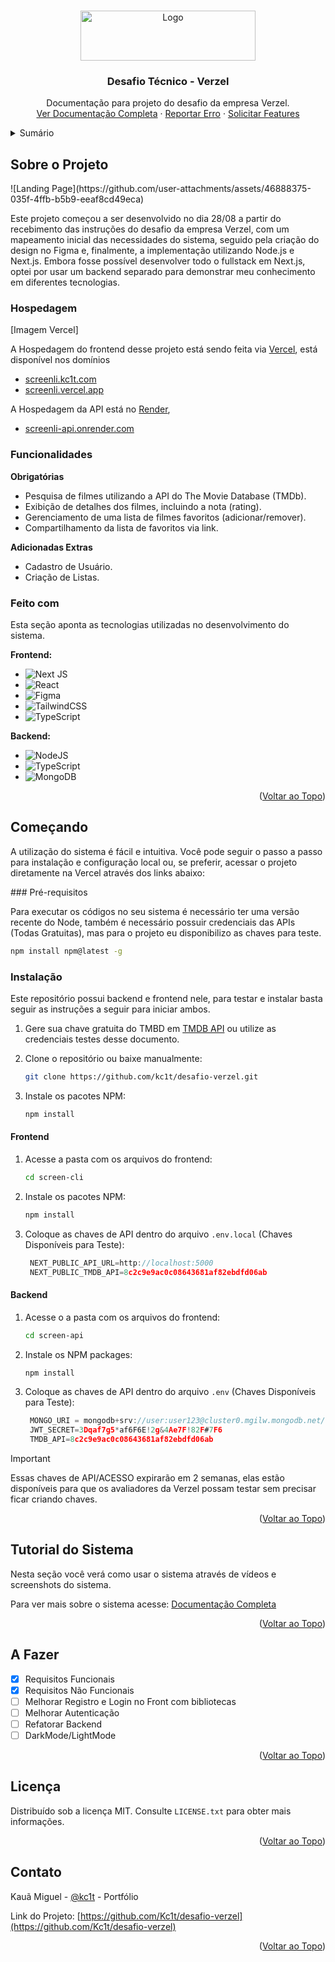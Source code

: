 <a id="readme-top"></a>

<!-- PROJECT LOGO -->
<br />
<div align="center">
  <a href="https://github.com/kc1t/desafio-verzel">
    <img src="https://ik.imagekit.io/z3fr9lhps/Screenli/Logo.png?updatedAt=1725388235318" alt="Logo" width="280" height="80">
  </a>

  <h3 align="center">Desafio Técnico - Verzel</h3>

  <p align="center">
    Documentação para projeto do desafio da empresa Verzel.
    <br />
    <a href="#sobre-o-projeto">Ver Documentação Completa</a>
    ·
    <a href="https://github.com/kc1t/desafio-verzel/issues/new?labels=bug&template=bug-report---.md">Reportar Erro</a>
    ·
    <a href="https://github.com/kc1t/desafio-verzel/issues/new?labels=enhancement&template=feature-request---.md">Solicitar Features</a>
  </p>
</div>

<!-- TABLE OF CONTENTS -->
<details>
  <summary>Sumário</summary>
  <ol>
    <li>
      <a href="#sobre-o-projeto">Sobre o Projeto</a>
      <ul>
        <li><a href="#funcionalidades">Funcionalidades</a></li>
        <li><a href="#feito-com">Tecnologias Utilizadas</a></li>
      </ul>
    </li>
    <li>
      <a href="#começando">Começando</a>
      <ul>
        <li><a href="#pré-requisitos">Pré-requisitos</a></li>
        <li><a href="#instalação">Instalação</a></li>
      </ul>
    </li>
    <li><a href="#tutorial-do-sistema">Tutorial do Sistema</a></li>
    <li><a href="#a-fazer">A Fazer</a></li>
    <li><a href="#licença">Licença</a></li>
    <li><a href="#contato">Contato</a></li>
  </ol>
</details>

<!-- ABOUT THE PROJECT -->

## Sobre o Projeto

<div id="sobre-o-projeto"></div>
![Landing Page](https://github.com/user-attachments/assets/46888375-035f-4ffb-b5b9-eeaf8cd49eca)

Este projeto começou a ser desenvolvido no dia 28/08 a partir do recebimento das instruções do desafio da empresa Verzel, com um mapeamento inicial das necessidades do sistema, seguido pela criação do design no Figma e, finalmente, a implementação utilizando Node.js e Next.js. Embora fosse possível desenvolver todo o fullstack em Next.js, optei por usar um backend separado para demonstrar meu conhecimento em diferentes tecnologias.

### Hospedagem

[Imagem Vercel]

A Hospedagem do frontend desse projeto está sendo feita via [Vercel](https://vercel.com), está disponível nos domínios

- [screenli.kc1t.com](https://screenli.kc1t.com)
- [screenli.vercel.app](https://screenli.vercel.app)

A Hospedagem da API está no [Render](https://render.com),

- [screenli-api.onrender.com](https://screenli-api.onrender.com)

<div id="funcionalidades"></div>

### Funcionalidades

**Obrigatórias**

- Pesquisa de filmes utilizando a API do The Movie Database (TMDb).
- Exibição de detalhes dos filmes, incluindo a nota (rating).
- Gerenciamento de uma lista de filmes favoritos (adicionar/remover).
- Compartilhamento da lista de favoritos via link.

**Adicionadas Extras**

- Cadastro de Usuário.
- Criação de Listas.

<div id="feito-com"></div>

### Feito com

Esta seção aponta as tecnologias utilizadas no desenvolvimento do sistema.

**Frontend:**

- ![Next JS](https://img.shields.io/badge/Next-black?style=for-the-badge&logo=next.js&logoColor=white)
- ![React](https://img.shields.io/badge/react-%2320232a.svg?style=for-the-badge&logo=react&logoColor=%2361DAFB)
- ![Figma](https://img.shields.io/badge/figma-%23F24E1E.svg?style=for-the-badge&logo=figma&logoColor=white)
- ![TailwindCSS](https://img.shields.io/badge/tailwindcss-%2338B2AC.svg?style=for-the-badge&logo=tailwind-css&logoColor=white)
- ![TypeScript](https://img.shields.io/badge/typescript-%23007ACC.svg?style=for-the-badge&logo=typescript&logoColor=white)

**Backend:**

- ![NodeJS](https://img.shields.io/badge/node.js-6DA55F?style=for-the-badge&logo=node.js&logoColor=white)
- ![TypeScript](https://img.shields.io/badge/typescript-%23007ACC.svg?style=for-the-badge&logo=typescript&logoColor=white)
- ![MongoDB](https://img.shields.io/badge/MongoDB-%234ea94b.svg?style=for-the-badge&logo=mongodb&logoColor=white)

<p align="right">(<a href="#readme-top">Voltar ao Topo</a>)</p>

<!-- GETTING STARTED -->

<div id="començando"></div>

## Começando

A utilização do sistema é fácil e intuitiva. Você pode seguir o passo a passo para instalação e configuração local ou, se preferir, acessar o projeto diretamente na Vercel através dos links abaixo:

<div id="pré-requisitos"></div>
### Pré-requisitos

Para executar os códigos no seu sistema é necessário ter uma versão recente do Node, também é necessário possuir credenciais das APIs (Todas Gratuitas), mas para o projeto eu disponibilizo as chaves para teste.

```sh
npm install npm@latest -g
```

<div id="instalação"></div>

### Instalação

Este repositório possui backend e frontend nele, para testar e instalar basta seguir as instruções a seguir para iniciar ambos.

1. Gere sua chave gratuita do TMBD em [TMDB API](https://developer.themoviedb.org/reference/intro/getting-started) ou utilize as credenciais testes desse documento.

2. Clone o repositório ou baixe manualmente:
   ```sh
   git clone https://github.com/kc1t/desafio-verzel.git
   ```
3. Instale os pacotes NPM:
   ```sh
   npm install
   ```

#### Frontend

1. Acesse a pasta com os arquivos do frontend:

   ```sh
   cd screen-cli
   ```

2. Instale os pacotes NPM:

   ```sh
   npm install
   ```

3. Coloque as chaves de API dentro do arquivo `.env.local`
   (Chaves Disponíveis para Teste):

   ```js
    NEXT_PUBLIC_API_URL=http://localhost:5000
    NEXT_PUBLIC_TMDB_API=8c2c9e9ac0c08643681af82ebdfd06ab
   ```

#### Backend

1. Acesse o a pasta com os arquivos do frontend:

   ```sh
   cd screen-api
   ```

2. Instale os NPM packages:

   ```sh
   npm install
   ```

3. Coloque as chaves de API dentro do arquivo `.env`
   (Chaves Disponíveis para Teste):
   ```js
    MONGO_URI = mongodb+srv://user:user123@cluster0.mgilw.mongodb.net/?retryWrites=true&w=majority&appName=Cluster0
    JWT_SECRET=3Dqaf7g5*af6F6E!2g&4Ae7F!82F#7F6
    TMDB_API=8c2c9e9ac0c08643681af82ebdfd06ab
   ```

> [!IMPORTANT]
> Essas chaves de API/ACESSO expirarão em 2 semanas, elas estão disponíveis para que os avaliadores da Verzel possam testar sem precisar ficar criando chaves.

<p align="right">(<a href="#readme-top">Voltar ao Topo</a>)</p>

<!-- USAGE EXAMPLES -->

<div id="tutorial-do-sistema"></div>

## Tutorial do Sistema

Nesta seção você verá como usar o sistema através de vídeos e screenshots do sistema.

Para ver mais sobre o sistema acesse: [Documentação Completa](https://example.com)

<p align="right">(<a href="#readme-top">Voltar ao Topo</a>)</p>

<!-- ROADMAP -->

<div id="a-fazer"></div>

## A Fazer

- [x] Requisitos Funcionais
- [x] Requisitos Não Funcionais
- [ ] Melhorar Registro e Login no Front com bibliotecas
- [ ] Melhorar Autenticação
- [ ] Refatorar Backend
- [ ] DarkMode/LightMode

<p align="right">(<a href="#readme-top">Voltar ao Topo</a>)</p>

<!-- LICENSE -->

<div id="licença"></div>

## Licença

Distribuído sob a licença MIT. Consulte `LICENSE.txt` para obter mais informações.

<p align="right">(<a href="#readme-top">Voltar ao Topo</a>)</p>

<!-- CONTACT -->

<div id="contato"></div>

## Contato

Kauã Miguel - [@kc1t](https://kc1t.com) - Portfólio

Link do Projeto: [https://github.com/Kc1t/desafio-verzel](https://github.com/Kc1t/desafio-verzel)

<p align="right">(<a href="#readme-top">Voltar ao Topo</a>)</p>
